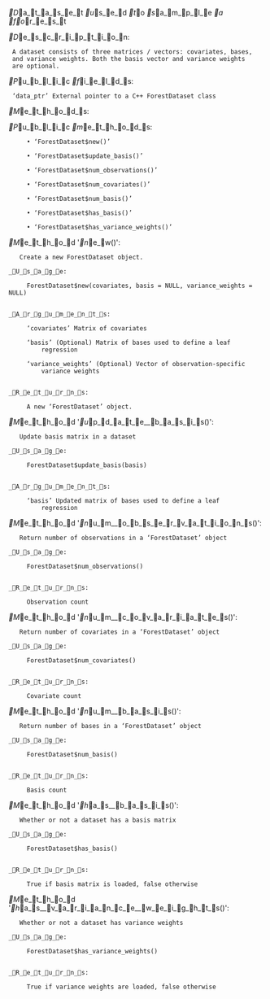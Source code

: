 _D_a_t_a_s_e_t _u_s_e_d _t_o _s_a_m_p_l_e _a _f_o_r_e_s_t

_D_e_s_c_r_i_p_t_i_o_n:

     A dataset consists of three matrices / vectors: covariates, bases,
     and variance weights. Both the basis vector and variance weights
     are optional.

_P_u_b_l_i_c _f_i_e_l_d_s:

     ‘data_ptr’ External pointer to a C++ ForestDataset class

_M_e_t_h_o_d_s:

  _P_u_b_l_i_c _m_e_t_h_o_d_s:

         • ‘ForestDataset$new()’

         • ‘ForestDataset$update_basis()’

         • ‘ForestDataset$num_observations()’

         • ‘ForestDataset$num_covariates()’

         • ‘ForestDataset$num_basis()’

         • ‘ForestDataset$has_basis()’

         • ‘ForestDataset$has_variance_weights()’

  _M_e_t_h_o_d '_n_e_w()':

       Create a new ForestDataset object.

    _U_s_a_g_e:

         ForestDataset$new(covariates, basis = NULL, variance_weights = NULL)
         

    _A_r_g_u_m_e_n_t_s:

         ‘covariates’ Matrix of covariates

         ‘basis’ (Optional) Matrix of bases used to define a leaf
             regression

         ‘variance_weights’ (Optional) Vector of observation-specific
             variance weights


    _R_e_t_u_r_n_s:

         A new ‘ForestDataset’ object.


  _M_e_t_h_o_d '_u_p_d_a_t_e__b_a_s_i_s()':

       Update basis matrix in a dataset

    _U_s_a_g_e:

         ForestDataset$update_basis(basis)
         

    _A_r_g_u_m_e_n_t_s:

         ‘basis’ Updated matrix of bases used to define a leaf
             regression


  _M_e_t_h_o_d '_n_u_m__o_b_s_e_r_v_a_t_i_o_n_s()':

       Return number of observations in a ‘ForestDataset’ object

    _U_s_a_g_e:

         ForestDataset$num_observations()
         

    _R_e_t_u_r_n_s:

         Observation count


  _M_e_t_h_o_d '_n_u_m__c_o_v_a_r_i_a_t_e_s()':

       Return number of covariates in a ‘ForestDataset’ object

    _U_s_a_g_e:

         ForestDataset$num_covariates()
         

    _R_e_t_u_r_n_s:

         Covariate count


  _M_e_t_h_o_d '_n_u_m__b_a_s_i_s()':

       Return number of bases in a ‘ForestDataset’ object

    _U_s_a_g_e:

         ForestDataset$num_basis()
         

    _R_e_t_u_r_n_s:

         Basis count


  _M_e_t_h_o_d '_h_a_s__b_a_s_i_s()':

       Whether or not a dataset has a basis matrix

    _U_s_a_g_e:

         ForestDataset$has_basis()
         

    _R_e_t_u_r_n_s:

         True if basis matrix is loaded, false otherwise


  _M_e_t_h_o_d '_h_a_s__v_a_r_i_a_n_c_e__w_e_i_g_h_t_s()':

       Whether or not a dataset has variance weights

    _U_s_a_g_e:

         ForestDataset$has_variance_weights()
         

    _R_e_t_u_r_n_s:

         True if variance weights are loaded, false otherwise


